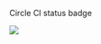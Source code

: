 Circle CI status badge

![](https://circleci.com/gh/ottijp/circle-ci-first-try.svg?style=shield&circle-token=21945ac823a4bf1b2bc5eeeecfff849ad0604d9d)
